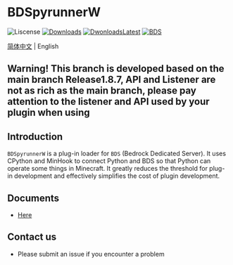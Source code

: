 ﻿# BDSpyrunnerW

![Liscense](https://img.shields.io/github/license/WillowSauceR/BDSpyrunnerW?style=for-the-badge)
[![Downloads](https://img.shields.io/github/downloads/WillowSauceR/BDSpyrunnerW/total?style=for-the-badge)](https://github.com/WillowSauceR/BDSpyrunnerW/releases/latest)
[![DwonloadsLatest](https://img.shields.io/github/downloads/WillowSauceR/BDSpyrunnerW/latest/total?label=DOWNLOAD@LATEST&style=for-the-badge)](https://github.com/WillowSauceR/BDSpyrunnerW/releases/latest)
[![BDS](https://img.shields.io/badge/BDS-1.19.70.02-blue?style=for-the-badge)](https://www.minecraft.net/download/server/bedrock)

[简体中文](README.md) | English

## Warning! This branch is developed based on the main branch Release1.8.7, API and Listener are not as rich as the main branch, please pay attention to the listener and API used by your plugin when using

## Introduction

``BDSpyrunnerW`` is a plug-in loader for ``BDS`` (Bedrock Dedicated Server).
It uses CPython and MinHook to connect Python and BDS so that Python can operate some things in Minecraft.
It greatly reduces the threshold for plug-in development and effectively simplifies the cost of plugin development.

## Documents

* [Here](https://pyr.jfishing.love/en/)

## Contact us

* Please submit an issue if you encounter a problem
